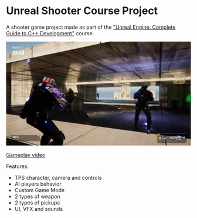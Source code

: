 # Unreal Shooter Course Project

A shooter game project made as part of the ["Unreal Engine: Complete Guide to C++ Development"](https://www.udemy.com/course/unrealengine/?couponCode=KEEPLEARNING) course.

<img src="Screenshots/Screenshot_1.png" width = "950">

[Gameplay video](https://drive.google.com/file/d/1fI63SLGc6TLcUD8osuTyy0YZ2kdydRLY/view?usp=sharing)

Features:
- TPS character, camera and controls
- AI players behavior
- Custom Game Mode
- 2 types of weapon
- 2 types of pickups
- UI, VFX and sounds
